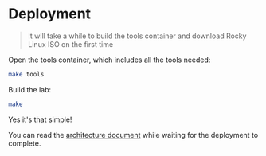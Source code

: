 # Deployment

> It will take a while to build the tools container and download Rocky Linux ISO on the first time

Open the tools container, which includes all the tools needed:

```sh
make tools
```

Build the lab:

```sh
make
```

Yes it's that simple!

You can read the [architecture document](../../reference/architecture.md) while waiting for the deployment to complete.
